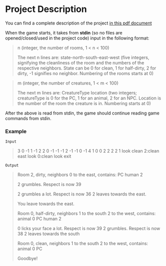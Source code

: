 # Project Description

You can find a complete description of the project <a href="http://cs.oswego.edu/~alex/teaching/csc241/hw/project.pdf">in this pdf document</a>

When the game starts, it takes from <b>stdin</b> (so no files are opened/closed/used in the project code) input in the following format:

> n (integer, the number of rooms, 1 < n < 100)
> 
> The next n lines are: state-north-south-east-west (five integers, signifying the cleanliness of the room and the numbers of the respective neighbors. State can be 0 for clean, 1 for half-dirty, 2 for dirty, -1 signifies no neighbor. Numbering of the rooms starts at 0)

> m (integer, the number of creatures, 1 < m < 100)
> 
> The next m lines are: CreatureType location (two integers; creatureType is 0 for the PC, 1 for an animal, 2 for an NPC. Location is the number of the room the creature is in. Numbering starts at 0)

After the above is read from stdin, the game should continue reading game commands from stdin.

<h3> Example </h3> 

`Input`
> 3
> 0 -1 1 -1 2
> 2 0 -1 -1 -1
> 2 -1 -1 0 -1
> 4
> 1 0
> 0 2
> 2 2
> 2 1
> look
> clean
> 2:clean
> east
> look
> 0:clean
> look
> exit

`Output`
> Room 2, dirty, neighbors 0 to the east, contains:
> PC
> human 2
> 
> 2 grumbles. Respect is now 39
> 
> 2 grumbles a lot. Respect is now 36
> 2 leaves towards the east.
> 
> You leave towards the east.
> 
> Room 0, half-dirty, neighbors 1 to the south 2 to the west, contains:
> animal 0
> PC
> human 2
> 
> 0 licks your face a lot. Respect is now 39
> 2 grumbles. Respect is now 38
> 2 leaves towards the south
> 
> Room 0, clean, neighbors 1 to the south 2 to the west, contains:
> animal 0
> PC
> 
> Goodbye!
